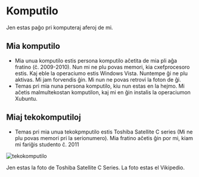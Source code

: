 # Komputilo

Jen estas paĝo pri komputeraj aferoj de mi.

## Mia komputilo

- Mia unua komputilo estis persona komputilo aĉetita de mia pli aĝa fratino (ĉ. 2009-2010). Nun mi ne plu povas memori, kia cxefprocesoro estis. Kaj eble la operaciumo estis Windows Vista. Nuntempe ĝi ne plu aktivas. Mi jam forvendis ĝin. Mi nun ne povas retrovi la foton de ĝi.
- Temas pri mia nuna persona komputilo, kiu nun estas en la hejmo. Mi aĉetis malmultekostan komputilon, kaj mi en ĝin instalis la operaciumon Xubuntu.

## Miaj tekokomputiloj

- Temas pri mia unua tekokpmputilo estis Toshiba Satellite C series (Mi ne plu povas memori pri la serionumero). Mia fratino aĉetis ĝin por mi, kiam mi fariĝis studento ĉ. 2011

![tekokomputilo](https://upload.wikimedia.org/wikipedia/commons/4/43/Toshiba_Satellite_C650_laptop_-_2013.01.27_%28crop%29.JPG)

Jen estas la foto de Toshiba Satellite C Series. La foto estas el Vikipedio.


